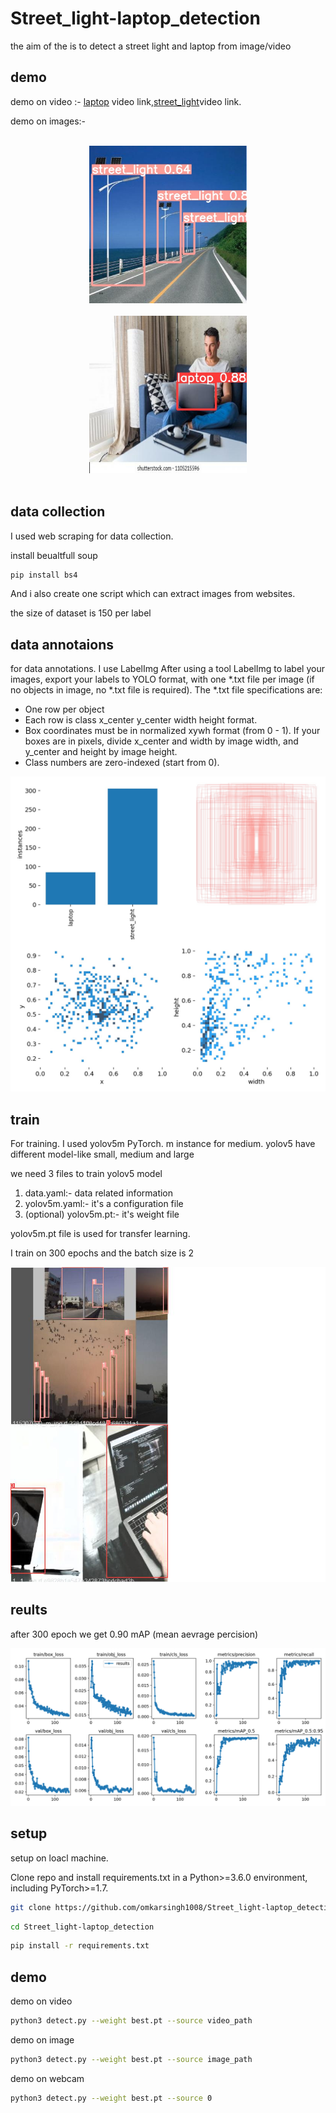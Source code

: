 # Street_light-laptop_detection

the aim of the is to detect a street light and laptop from image/video
## demo
demo on video :- [laptop](https://drive.google.com/file/d/1JYJ8wWcUNEL9pzmpdizlTx14MEXPQVTU/view?usp=sharing) video link,[street_light](https://drive.google.com/file/d/1EjPp3LqrsLYLiYqILxYw3lFYk1WG8QsF/view?usp=sharing)video link.

demo on images:-
</div>
  <br>
  <div align="center">
    <a >
        <img src="https://github.com/omkarsingh1008/Street_light-laptop_detection/blob/main/frp-pole-500x500_jpg.rf.a4bbe158c139722c37a90bf2b42a9f43.jpg" width="50%"/>
    </a>
    <img width="50%" />
    <a >
        <img src="https://github.com/omkarsingh1008/Street_light-laptop_detection/blob/main/young-attractive-man-sitting-on-260nw-1105215596_jpg.rf.082b88b3f994f2b030dd558c3b3c999c.jpg" width="50%"/>
    </a>
    <img width="50%" />
    </div>

## data collection

I used web scraping for data collection.

install beualtfull soup

```bash
pip install bs4
```
And i also create one script which can extract images from websites.

the size of dataset is 150 per label

## data annotaions

for data annotations. I use LabelImg
After using a tool LabelImg to label your images, export your labels to YOLO format, with one *.txt file per image (if no objects in image, no *.txt file is required). The *.txt file specifications are:

* One row per object
* Each row is class x_center y_center width height format.
* Box coordinates must be in normalized xywh format (from 0 - 1). If your boxes are in pixels, divide x_center and width by image width, and y_center and height by image height.
* Class numbers are zero-indexed (start from 0).

![alt text](https://github.com/omkarsingh1008/Street_light-laptop_detection/blob/main/labels.jpg)

## train

For training. I used yolov5m PyTorch. m instance for medium.
yolov5 have different model-like small, medium and large 

we need 3 files to train yolov5 model

1. data.yaml:- data related information
2. yolov5m.yaml:- it's a configuration file
3. (optional) yolov5m.pt:- it's weight file

yolov5m.pt file is used for transfer learning.

I train on 300 epochs and the batch size is 2

![alt text](https://github.com/omkarsingh1008/Street_light-laptop_detection/blob/main/train_batch1.jpg)

## reults

after 300 epoch we get 0.90 mAP (mean aevrage percision)

![alt text](https://github.com/omkarsingh1008/Street_light-laptop_detection/blob/main/results.png)

## setup 

setup on loacl machine.

Clone repo and install requirements.txt in a Python>=3.6.0 environment, including PyTorch>=1.7.
```bash
git clone https://github.com/omkarsingh1008/Street_light-laptop_detection.git
```
```bash
cd Street_light-laptop_detection
```

```bash
pip install -r requirements.txt
```
## demo
demo on video

```bash
python3 detect.py --weight best.pt --source video_path
```
demo on image
```bash
python3 detect.py --weight best.pt --source image_path
```

demo on webcam
```bash
python3 detect.py --weight best.pt --source 0
```

